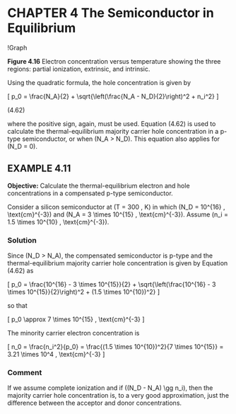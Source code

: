 # CHAPTER 4 The Semiconductor in Equilibrium

!Graph

**Figure 4.16** Electron concentration versus temperature showing the three regions: partial ionization, extrinsic, and intrinsic.

Using the quadratic formula, the hole concentration is given by

\[
p_0 = \frac{N_A}{2} + \sqrt{\left(\frac{N_A - N_D}{2}\right)^2 + n_i^2}
\]

(4.62)

where the positive sign, again, must be used. Equation (4.62) is used to calculate the thermal-equilibrium majority carrier hole concentration in a p-type semiconductor, or when \(N_A > N_D\). This equation also applies for \(N_D = 0\).

## EXAMPLE 4.11

**Objective:** Calculate the thermal-equilibrium electron and hole concentrations in a compensated p-type semiconductor.

Consider a silicon semiconductor at \(T = 300 \, K\) in which \(N_D = 10^{16} \, \text{cm}^{-3}\) and \(N_A = 3 \times 10^{15} \, \text{cm}^{-3}\). Assume \(n_i = 1.5 \times 10^{10} \, \text{cm}^{-3}\).

### Solution

Since \(N_D > N_A\), the compensated semiconductor is p-type and the thermal-equilibrium majority carrier hole concentration is given by Equation (4.62) as

\[
p_0 = \frac{10^{16} - 3 \times 10^{15}}{2} + \sqrt{\left(\frac{10^{16} - 3 \times 10^{15}}{2}\right)^2 + (1.5 \times 10^{10})^2}
\]

so that

\[
p_0 \approx 7 \times 10^{15} \, \text{cm}^{-3}
\]

The minority carrier electron concentration is

\[
n_0 = \frac{n_i^2}{p_0} = \frac{(1.5 \times 10^{10})^2}{7 \times 10^{15}} = 3.21 \times 10^4 \, \text{cm}^{-3}
\]

### Comment

If we assume complete ionization and if \((N_D - N_A) \gg n_i\), then the majority carrier hole concentration is, to a very good approximation, just the difference between the acceptor and donor concentrations.